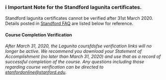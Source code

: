 ### :information_source: Important Note for the Standford lagunita certificates.

Standford lagunita certificates cannot be verified after 31st March 2020. Details posted in [Standford FAQ](https://online.stanford.edu/lagunita-learning-platform) are listed below for reference.
#### Course Completion Verification
_After March 31, 2020, the Lagunita coursfdsfse verification links will no longer be active. We recommend you download your Statement of Accomplishment (no later than March 31, 2020) and use that as a record of successful completion of the course. Any questions including those regarding course verification can be directed to stanfordonline@stanford.edu._
